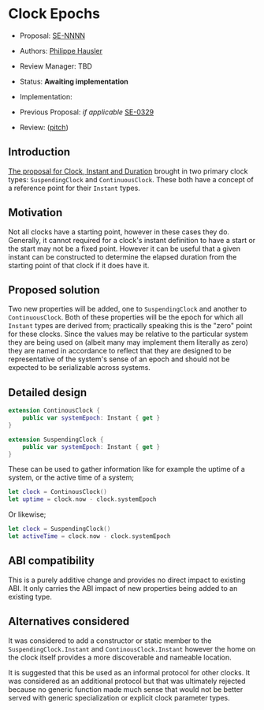 # Clock Epochs

* Proposal: [SE-NNNN](NNNN-ClockEpochs.md)
* Authors: [Philippe Hausler](https://github.com/phausler)
* Review Manager: TBD
* Status: **Awaiting implementation**
* Implementation: 

* Previous Proposal: *if applicable* [SE-0329](0329-clock-instant-duration.md)
* Review: ([pitch](https://forums.swift.org/t/pitch-suspendingclock-and-continuousclock-epochs/78017))

## Introduction

[The proposal for Clock, Instant and Duration](https://github.com/swiftlang/swift-evolution/blob/main/proposals/0329-clock-instant-duration.md) brought in two primary clock types: `SuspendingClock` and `ContinuousClock`. These both have a concept of a reference point for their `Instant` types.

## Motivation

Not all clocks have a starting point, however in these cases they do. Generally, it cannot required for a clock's instant definition to have a start or the start may not be a fixed point. However it can be useful that a given instant can be constructed to determine the elapsed duration from the starting point of that clock if it does have it.

## Proposed solution

Two new properties will be added, one to `SuspendingClock` and another to `ContinuousClock`. Both of these properties will be the epoch for which all `Instant` types are derived from; practically speaking this is the "zero" point for these clocks. Since the values may be relative to the particular system they are being used on (albeit many may implement them literally as zero) they are named in accordance to reflect that they are designed to be representative of the system's sense of an epoch and should not be expected to be serializable across systems.

## Detailed design

```swift
extension ContinousClock {
    public var systemEpoch: Instant { get }
}

extension SuspendingClock {
    public var systemEpoch: Instant { get }
}
```

These can be used to gather information like for example the uptime of a system, or the active time of a system;

```swift
let clock = ContinousClock()
let uptime = clock.now - clock.systemEpoch
```

Or likewise;

```swift
let clock = SuspendingClock()
let activeTime = clock.now - clock.systemEpoch
```

## ABI compatibility

This is a purely additive change and provides no direct impact to existing ABI. It only carries the ABI impact of new properties being added to an existing type.

## Alternatives considered

It was considered to add a constructor or static member to the `SuspendingClock.Instant` and `ContinousClock.Instant` however the home on the clock itself provides a more discoverable and nameable location.

It is suggested that this be used as an informal protocol for other clocks. It was considered as an additional protocol but that was ultimately rejected because no generic function made much sense that would not be better served with generic specialization or explicit clock parameter types.